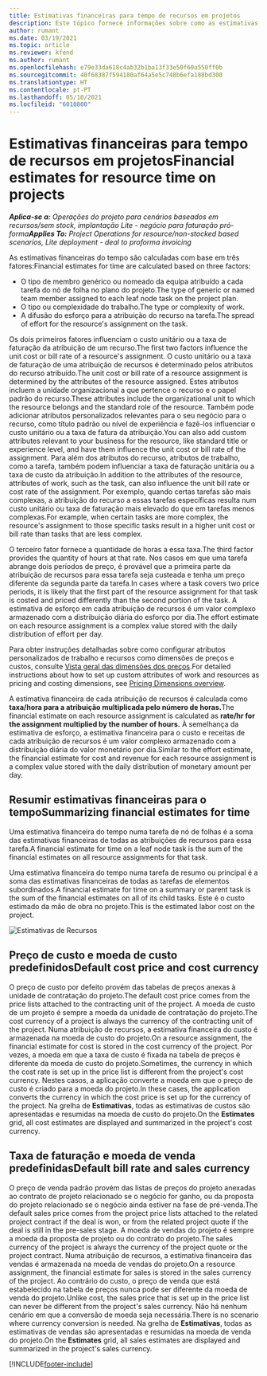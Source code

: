 ```yaml
---
title: Estimativas financeiras para tempo de recursos em projetos
description: Este tópico fornece informações sobre como as estimativas financeiras para o tempo são calculadas.
author: rumant
ms.date: 03/19/2021
ms.topic: article
ms.reviewer: kfend
ms.author: rumant
ms.openlocfilehash: e79e33da618c4ab32b1ba13f33e50f60a550ff0b
ms.sourcegitcommit: 40f68387f594180af64a5e5c748b6efa188bd300
ms.translationtype: HT
ms.contentlocale: pt-PT
ms.lasthandoff: 05/10/2021
ms.locfileid: "6010800"
---
```

# <a name="financial-estimates-for-resource-time-on-projects"></a><span data-ttu-id="1951e-103">Estimativas financeiras para tempo de recursos em projetos</span><span class="sxs-lookup"><span data-stu-id="1951e-103">Financial estimates for resource time on projects</span></span>

<span data-ttu-id="1951e-104">_**Aplica-se a:** Operações do projeto para cenários baseados em recursos/sem stock, implantação Lite - negócio para faturação pró-forma_</span><span class="sxs-lookup"><span data-stu-id="1951e-104">_**Applies To:** Project Operations for resource/non-stocked based scenarios, Lite deployment - deal to proforma invoicing_</span></span>

<span data-ttu-id="1951e-105">As estimativas financeiras do tempo são calculadas com base em três fatores:</span><span class="sxs-lookup"><span data-stu-id="1951e-105">Financial estimates for time are calculated based on three factors:</span></span> 

- <span data-ttu-id="1951e-106">O tipo de membro genérico ou nomeado da equipa atribuído a cada tarefa do nó de folha no plano do projeto.</span><span class="sxs-lookup"><span data-stu-id="1951e-106">The type of generic or named team member assigned to each leaf node task on the project plan.</span></span> 
- <span data-ttu-id="1951e-107">O tipo ou complexidade do trabalho.</span><span class="sxs-lookup"><span data-stu-id="1951e-107">The type or complexity of work.</span></span>
- <span data-ttu-id="1951e-108">A difusão do esforço para a atribuição do recurso na tarefa.</span><span class="sxs-lookup"><span data-stu-id="1951e-108">The spread of effort for the resource's assignment on the task.</span></span> 

<span data-ttu-id="1951e-109">Os dois primeiros fatores influenciam o custo unitário ou a taxa de faturação da atribuição de um recurso.</span><span class="sxs-lookup"><span data-stu-id="1951e-109">The first two factors influence the unit cost or bill rate of a resource's assignment.</span></span> <span data-ttu-id="1951e-110">O custo unitário ou a taxa de faturação de uma atribuição de recursos é determinado pelos atributos do recurso atribuído.</span><span class="sxs-lookup"><span data-stu-id="1951e-110">The unit cost or bill rate of a resource assignment is determined by the attributes of the resource assigned.</span></span> <span data-ttu-id="1951e-111">Estes atributos incluem a unidade organizacional a que pertence o recurso e o papel padrão do recurso.</span><span class="sxs-lookup"><span data-stu-id="1951e-111">These attributes include the organizational unit to which the resource belongs and the standard role of the resource.</span></span> <span data-ttu-id="1951e-112">Também pode adicionar atributos personalizados relevantes para o seu negócio para o recurso, como título padrão ou nível de experiência e fazê-los influenciar o custo unitário ou a taxa de fatura da atribuição.</span><span class="sxs-lookup"><span data-stu-id="1951e-112">You can also add custom attributes relevant to your business for the resource, like standard title or experience level, and have them influence the unit cost or bill rate of the assignment.</span></span>
<span data-ttu-id="1951e-113">Para além dos atributos do recurso, atributos de trabalho, como a tarefa, também podem influenciar a taxa de faturação unitária ou a taxa de custo da atribuição.</span><span class="sxs-lookup"><span data-stu-id="1951e-113">In addition to the attributes of the resource, attributes of work, such as the task, can also influence the unit bill rate or cost rate of the assignment.</span></span> <span data-ttu-id="1951e-114">Por exemplo, quando certas tarefas são mais complexas, a atribuição do recurso a essas tarefas específicas resulta num custo unitário ou taxa de faturação mais elevado do que em tarefas menos complexas.</span><span class="sxs-lookup"><span data-stu-id="1951e-114">For example, when certain tasks are more complex, the resource's assignment to those specific tasks result in a higher unit cost or bill rate than tasks that are less complex.</span></span>   

<span data-ttu-id="1951e-115">O terceiro fator fornece a quantidade de horas a essa taxa.</span><span class="sxs-lookup"><span data-stu-id="1951e-115">The third factor provides the quantity of hours at that rate.</span></span> <span data-ttu-id="1951e-116">Nos casos em que uma tarefa abrange dois períodos de preço, é provável que a primeira parte da atribuição de recursos para essa tarefa seja custeada e tenha um preço diferente da segunda parte da tarefa.</span><span class="sxs-lookup"><span data-stu-id="1951e-116">In cases where a task covers two price periods, it is likely that the first part of the resource assignment for that task is costed and priced differently than the second portion of the task.</span></span> <span data-ttu-id="1951e-117">A estimativa de esforço em cada atribuição de recursos é um valor complexo armazenado com a distribuição diária do esforço por dia.</span><span class="sxs-lookup"><span data-stu-id="1951e-117">The effort estimate on each resource assignment is a complex value stored with the daily distribution of effort per day.</span></span>

<span data-ttu-id="1951e-118">Para obter instruções detalhadas sobre como configurar atributos personalizados de trabalho e recursos como dimensões de preços e custos, consulte [Vista geral das dimensões dos preços](../pricing-costing/pricing-dimensions-overview.md).</span><span class="sxs-lookup"><span data-stu-id="1951e-118">For detailed instructions about how to set up custom attributes of work and resources as pricing and costing dimensions, see [Pricing Dimensions overview](../pricing-costing/pricing-dimensions-overview.md).</span></span>

<span data-ttu-id="1951e-119">A estimativa financeira de cada atribuição de recursos é calculada como **taxa/hora para a atribuição multiplicada pelo número de horas.**</span><span class="sxs-lookup"><span data-stu-id="1951e-119">The financial estimate on each resource assignment is calculated as **rate/hr for the assignment multiplied by the number of hours.**</span></span>  <span data-ttu-id="1951e-120">À semelhança da estimativa de esforço, a estimativa financeira para o custo e receitas de cada atribuição de recursos é um valor complexo armazenado com a distribuição diária do valor monetário por dia.</span><span class="sxs-lookup"><span data-stu-id="1951e-120">Similar to the effort estimate, the financial estimate for cost and revenue for each resource assignment is a complex value stored with the daily distribution of monetary amount per day.</span></span> 

## <a name="summarizing-financial-estimates-for-time"></a><span data-ttu-id="1951e-121">Resumir estimativas financeiras para o tempo</span><span class="sxs-lookup"><span data-stu-id="1951e-121">Summarizing financial estimates for time</span></span>
<span data-ttu-id="1951e-122">Uma estimativa financeira do tempo numa tarefa de nó de folhas é a soma das estimativas financeiras de todas as atribuições de recursos para essa tarefa.</span><span class="sxs-lookup"><span data-stu-id="1951e-122">A financial estimate for time on a leaf node task is the sum of the financial estimates on all resource assignments for that task.</span></span>

<span data-ttu-id="1951e-123">Uma estimativa financeira do tempo numa tarefa de resumo ou principal é a soma das estimativas financeiras de todas as tarefas de elementos subordinados.</span><span class="sxs-lookup"><span data-stu-id="1951e-123">A financial estimate for time on a summary or parent task is the sum of the financial estimates on all of its child tasks.</span></span> <span data-ttu-id="1951e-124">Este é o custo estimado da mão de obra no projeto.</span><span class="sxs-lookup"><span data-stu-id="1951e-124">This is the estimated labor cost on the project.</span></span> 

![Estimativas de Recursos](./media/navigation12.png)

## <a name="default-cost-price-and-cost-currency"></a><span data-ttu-id="1951e-126">Preço de custo e moeda de custo predefinidos</span><span class="sxs-lookup"><span data-stu-id="1951e-126">Default cost price and cost currency</span></span>

<span data-ttu-id="1951e-127">O preço de custo por defeito provém das tabelas de preços anexas à unidade de contratação do projeto.</span><span class="sxs-lookup"><span data-stu-id="1951e-127">The default cost price comes from the price lists attached to the contracting unit of the project.</span></span> <span data-ttu-id="1951e-128">A moeda de custo de um projeto é sempre a moeda da unidade de contratação do projeto.</span><span class="sxs-lookup"><span data-stu-id="1951e-128">The cost currency of a project is always the currency of the contracting unit of the project.</span></span> <span data-ttu-id="1951e-129">Numa atribuição de recursos, a estimativa financeira do custo é armazenada na moeda de custo do projeto.</span><span class="sxs-lookup"><span data-stu-id="1951e-129">On a resource assignment, the financial estimate for cost is stored in the cost currency of the project.</span></span> <span data-ttu-id="1951e-130">Por vezes, a moeda em que a taxa de custo é fixada na tabela de preços é diferente da moeda de custo do projeto.</span><span class="sxs-lookup"><span data-stu-id="1951e-130">Sometimes, the currency in which the cost rate is set up in the price list is different from the project's cost currency.</span></span> <span data-ttu-id="1951e-131">Nestes casos, a aplicação converte a moeda em que o preço de custo é criado para a moeda do projeto.</span><span class="sxs-lookup"><span data-stu-id="1951e-131">In these cases, the application converts the currency in which the cost price is set up for the currency of the project.</span></span> <span data-ttu-id="1951e-132">Na grelha de **Estimativas**, todas as estimativas de custos são apresentadas e resumidas na moeda de custo do projeto.</span><span class="sxs-lookup"><span data-stu-id="1951e-132">On the **Estimates** grid, all cost estimates are displayed and summarized in the project's cost currency.</span></span> 

## <a name="default-bill-rate-and-sales-currency"></a><span data-ttu-id="1951e-133">Taxa de faturação e moeda de venda predefinidas</span><span class="sxs-lookup"><span data-stu-id="1951e-133">Default bill rate and sales currency</span></span>

<span data-ttu-id="1951e-134">O preço de venda padrão provém das listas de preços do projeto anexadas ao contrato de projeto relacionado se o negócio for ganho, ou da proposta do projeto relacionado se o negócio ainda estiver na fase de pré-venda.</span><span class="sxs-lookup"><span data-stu-id="1951e-134">The default sales price comes from the project price lists attached to the related project contract if the deal is won, or from the related project quote if the deal is still in the pre-sales stage.</span></span> <span data-ttu-id="1951e-135">A moeda de vendas do projeto é sempre a moeda da proposta de projeto ou do contrato do projeto.</span><span class="sxs-lookup"><span data-stu-id="1951e-135">The sales currency of the project is always the currency of the project quote or the project contract.</span></span> <span data-ttu-id="1951e-136">Numa atribuição de recursos, a estimativa financeira das vendas é armazenada na moeda de vendas do projeto.</span><span class="sxs-lookup"><span data-stu-id="1951e-136">On a resource assignment, the financial estimate for sales is stored in the sales currency of the project.</span></span> <span data-ttu-id="1951e-137">Ao contrário do custo, o preço de venda que está estabelecido na tabela de preços nunca pode ser diferente da moeda de venda do projeto.</span><span class="sxs-lookup"><span data-stu-id="1951e-137">Unlike cost, the sales price that is set up in the price list can never be different from the project's sales currency.</span></span> <span data-ttu-id="1951e-138">Não há nenhum cenário em que a conversão de moeda seja necessária.</span><span class="sxs-lookup"><span data-stu-id="1951e-138">There is no scenario where currency conversion is needed.</span></span> <span data-ttu-id="1951e-139">Na grelha de **Estimativas**, todas as estimativas de vendas são apresentadas e resumidas na moeda de venda do projeto.</span><span class="sxs-lookup"><span data-stu-id="1951e-139">On the **Estimates** grid, all sales estimates are displayed and summarized in the project's sales currency.</span></span> 

[!INCLUDE[footer-include](../includes/footer-banner.md)]
